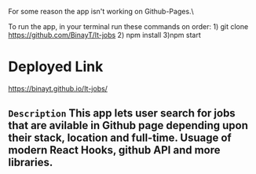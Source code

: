 For some reason the app isn't working on Github-Pages.\

To run the app, in your terminal run these commands on order: 1) git clone https://github.com/BinayT/It-jobs 2) npm install 3)npm start

# Deployed Link
https://binayt.github.io/It-jobs/

## `Description` This app lets user search for jobs that are avilable in Github page depending upon their stack, location and full-time. Usuage of modern React Hooks, github API and more libraries.
